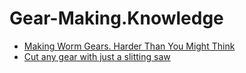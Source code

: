# Gear-Making.Knowledge
- [Making Worm Gears. Harder Than You Might Think](https://youtu.be/lmpB1K5L6tI)
- [Cut any gear with just a slitting saw](https://youtu.be/eC-OctJoWv4)

